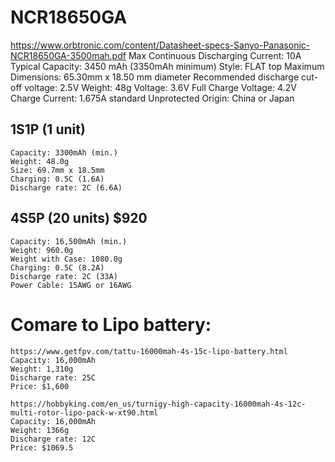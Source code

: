 # NCR18650GA
https://www.orbtronic.com/content/Datasheet-specs-Sanyo-Panasonic-NCR18650GA-3500mah.pdf
Max Continuous Discharging Current: 10A
Typical Capacity: 3450 mAh (3350mAh minimum)
Style:  FLAT top
Maximum Dimensions:  65.30mm x 18.50 mm diameter
Recommended discharge cut-off voltage: 2.5V
Weight:  48g
Voltage: 3.6V
Full Charge Voltage: 4.2V
Charge Current:  1.675A standard
Unprotected
Origin:  China or Japan

## 1S1P (1 unit)
    Capacity: 3300mAh (min.)
    Weight: 48.0g
    Size: 69.7mm x 18.5mm
    Charging: 0.5C (1.6A)
    Discharge rate: 2C (6.6A)

## 4S5P (20 units) $920
    Capacity: 16,500mAh (min.)
    Weight: 960.0g
    Weight with Case: 1080.0g
    Charging: 0.5C (8.2A)
    Discharge rate: 2C (33A) 
    Power Cable: 15AWG or 16AWG
    

# Comare to Lipo battery:
    https://www.getfpv.com/tattu-16000mah-4s-15c-lipo-battery.html
    Capacity: 16,000mAh
    Weight: 1,310g
    Discharge rate: 25C
    Price: $1,600

    https://hobbyking.com/en_us/turnigy-high-capacity-16000mah-4s-12c-multi-rotor-lipo-pack-w-xt90.html
    Capacity: 16,000mAh
    Weight: 1366g
    Discharge rate: 12C
    Price: $1069.5

